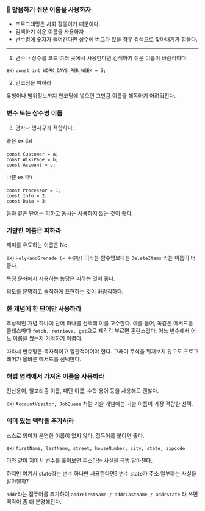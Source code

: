 ### 🫥 발음하기 쉬운 이름을 사용하자

- 프로그래밍은 사회 활동이기 때문이다.
- 검색하기 쉬운 이름을 사용하자
- 변수명에 숫자가 들어간다면 상수에 버그가 있을 경우 검색으로 찾아내기가 힘들다.

---

1. 변수나 상수를 코드 여러 곳에서 사용한다면 검색하기 쉬운 이름이 바람직하다.

ex) `const int WORK_DAYS_PER_WEEK = 5;`

2. 인코딩을 피하라

유형이나 범위정보까지 인코딩에 넣으면 그만큼 이름을 해독하기 어려워진다.

### 변수 또는 상수명 이름

3. 명사나 명사구가 적합하다.

좋은 ex 👍)

```
const Customer = a;
const WikiPage = b;
const Account = c;
```

나쁜 ex 👎)

```
const Processor = 1;
const Info = 2;
const Data = 3;
```

등과 같은 단어는 피하고 동사는 사용하지 않는 것이 좋다.

### 기발한 이름은 피하라

재미를 유도하는 이름은 No

ex) `HolyHandGrenade (= 수류탄)` 이라는 함수명보다는 `DeleteItems` 라는 이름이 더 좋다.

특정 문화에서 사용하는 농담은 피하는 것이 좋다.

의도를 분명하고 솔직하게 표현하는 것이 바람직하다.


### 한 개념에 한 단어만 사용하라

추상적인 개념 하나에 단어 하나를 선택해 이를 고수한다. 예를 들어, 똑같은 메서드를 클래스마다 `fetch, retrieve, get`으로 제각각 부르면 혼란스럽다. 어느 변수에서 어느 이름을 썼는지 기억하기 어렵다.

따라서 변수명은 독자적이고 일관적이어야 한다. 그래야 주석을 뒤져보지 않고도 프로그래머가 올바른 메서드를 선택한다.


### 해법 영역에서 가져온 이름을 사용하라

전산용어, 알고리즘 이름, 패턴 이름, 수학 용어 등을 사용해도 괜찮다.

ex) `AccountVisitor, JobQueue` 처럼 기술 개념에는 기술 이름이 가장 적합한 선택.


### 의미 있는 맥락을 추가하라

스스로 의미가 분명한 이름이 없지 않다. 접두어를 붙이면 좋다.

ex) `firstName, lastName, street, houseNumber, city, state, zipcode`

이와 같이 지어서 변수를 훑어보면 주소라는 사실을 금방 알아챈다.

하지만 여기서 state라는 변수 하나만 사용한다면? 변수 state가 주소 일부라는 사실을 알아챌까?

`addr`라는 접두어를 추가하여 `addrFirstName / addrLastName / addrState` 라 쓰면 맥락이 좀 더 분명해진다.
